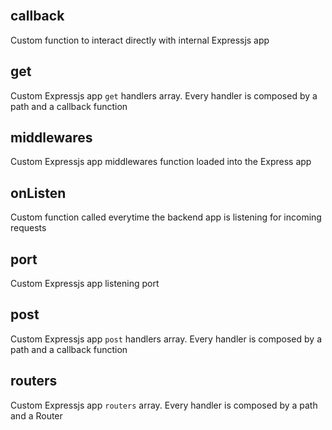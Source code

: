 <br>

## callback

Custom function to interact directly with internal Expressjs app

## get

Custom Expressjs app `get` handlers array. Every handler is composed by a path and a callback function

## middlewares

Custom Expressjs app middlewares function loaded into the Express app

## onListen

Custom function called everytime the backend app is listening for incoming requests

## port

Custom Expressjs app listening port

## post

Custom Expressjs app `post` handlers array. Every handler is composed by a path and a callback function

## routers

Custom Expressjs app `routers` array. Every handler is composed by a path and a Router
